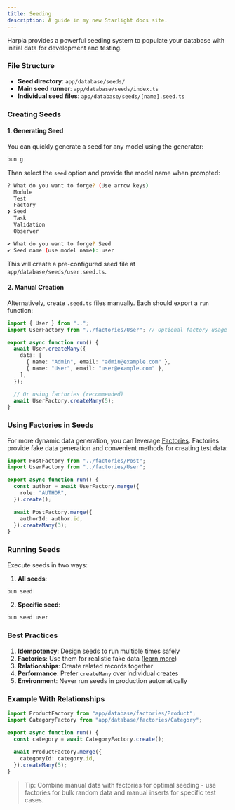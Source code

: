 ```yaml
---
title: Seeding
description: A guide in my new Starlight docs site.
---
```


Harpia provides a powerful seeding system to populate your database with initial data for development and testing.

### File Structure
- **Seed directory**: `app/database/seeds/`
- **Main seed runner**: `app/database/seeds/index.ts`
- **Individual seed files**: `app/database/seeds/[name].seed.ts`

### Creating Seeds

#### 1. Generating Seed
You can quickly generate a seed for any model using the generator:

```bash
bun g
```

Then select the `seed` option and provide the model name when prompted:

```bash
? What do you want to forge? (Use arrow keys)
  Module
  Test
  Factory
❯ Seed
  Task
  Validation
  Observer

✔ What do you want to forge? Seed
✔ Seed name (use model name): user
```

This will create a pre-configured seed file at `app/database/seeds/user.seed.ts`.

#### 2. Manual Creation
Alternatively, create `.seed.ts` files manually. Each should export a `run` function:

```typescript
import { User } from "..";
import UserFactory from "../factories/User"; // Optional factory usage

export async function run() {
  await User.createMany({
    data: [
      { name: "Admin", email: "admin@example.com" },
      { name: "User", email: "user@example.com" },
    ],
  });

  // Or using factories (recommended)
  await UserFactory.createMany(5);
}
```

### Using Factories in Seeds
For more dynamic data generation, you can leverage [Factories](/guides/factory). Factories provide fake data generation and convenient methods for creating test data:

```typescript
import PostFactory from "../factories/Post";
import UserFactory from "../factories/User";

export async function run() {
  const author = await UserFactory.merge({
    role: "AUTHOR",
  }).create();

  await PostFactory.merge({
    authorId: author.id,
  }).createMany(3);
}
```

### Running Seeds
Execute seeds in two ways:

1. **All seeds**:
```bash
bun seed
```

2. **Specific seed**:
```bash
bun seed user
```

### Best Practices
1. **Idempotency**: Design seeds to run multiple times safely
2. **Factories**: Use them for realistic fake data ([learn more](/guides/factory))
3. **Relationships**: Create related records together
4. **Performance**: Prefer `createMany` over individual creates
5. **Environment**: Never run seeds in production automatically

### Example With Relationships
```typescript
import ProductFactory from "app/database/factories/Product";
import CategoryFactory from "app/database/factories/Category";

export async function run() {
  const category = await CategoryFactory.create();
  
  await ProductFactory.merge({
    categoryId: category.id,
  }).createMany(5);
}
```

> Tip: Combine manual data with factories for optimal seeding - use factories for bulk random data and manual inserts for specific test cases.